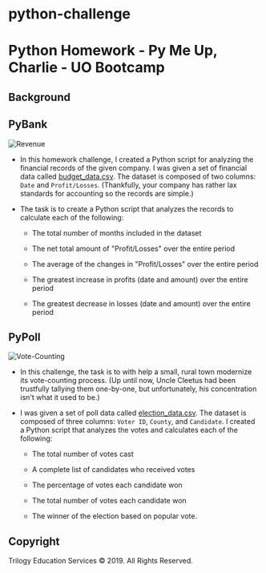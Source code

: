 # python-challenge
# Python Homework - Py Me Up, Charlie - UO Bootcamp

## Background

 ## PyBank

![Revenue](Images/revenue-per-lead.png)

* In this homework challenge, I created a Python script for analyzing the financial records of the given company. I was given a set of financial data called [budget_data.csv](PyBank/Resources/budget_data.csv). The dataset is composed of two columns: `Date` and `Profit/Losses`. (Thankfully, your company has rather lax standards for accounting so the records are simple.)

* The task is to create a Python script that analyzes the records to calculate each of the following:

  * The total number of months included in the dataset

  * The net total amount of "Profit/Losses" over the entire period

  * The average of the changes in "Profit/Losses" over the entire period

  * The greatest increase in profits (date and amount) over the entire period

  * The greatest decrease in losses (date and amount) over the entire period


## PyPoll

![Vote-Counting](Images/Vote_counting.png)

* In this challenge, the task is to with help a small, rural town modernize its vote-counting process. (Up until now, Uncle Cleetus had been trustfully tallying them one-by-one, but unfortunately, his concentration isn't what it used to be.)

* I was given a set of poll data called [election_data.csv](PyPoll/Resources/election_data.csv). The dataset is composed of three columns: `Voter ID`, `County`, and `Candidate`. I created a Python script that analyzes the votes and calculates each of the following:

  * The total number of votes cast

  * A complete list of candidates who received votes

  * The percentage of votes each candidate won

  * The total number of votes each candidate won

  * The winner of the election based on popular vote.



## Copyright

Trilogy Education Services © 2019. All Rights Reserved.

